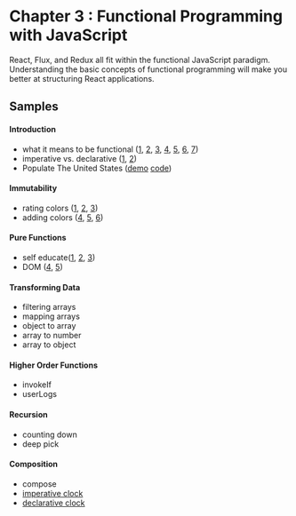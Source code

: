 Chapter 3 : Functional Programming with JavaScript
==================
React, Flux, and Redux all fit within the functional JavaScript paradigm. Understanding the basic concepts of 
functional programming will make you better at structuring React applications.

Samples
--------

#### Introduction
* what it means to be functional ([1](http://jsbin.com/pimixu/1/edit?js,console),
[2](http://jsbin.com/pimixu/2/edit?js,console),
[3](http://jsbin.com/pimixu/3/edit?js,console),
[4](http://jsbin.com/pimixu/4/edit?js,console),
[5](http://jsbin.com/pimixu/5/edit?js,console),
[6](http://jsbin.com/pimixu/6/edit?js,console),
[7](http://jsbin.com/pimixu/7/edit?js,console))
* imperative vs. declarative ([1](http://jsbin.com/cuqapu/1/edit?js,console),
[2](http://jsbin.com/cuqapu/2/edit?js,console))
* Populate The United States ([demo](http://rawgit.com/MoonHighway/learning-react/master/chapter-03/populate-united-states.html)
[code](https://github.com/MoonHighway/learning-react/blob/master/chapter-03/populate-united-states.js))

#### Immutability
* rating colors ([1](http://jsbin.com/kemimi/1/edit?js,console),
[2](http://jsbin.com/kemimi/2/edit?js,console),
[3](http://jsbin.com/kemimi/3/edit?js,console))
* adding colors ([4](http://jsbin.com/kemimi/4/edit?js,console),
[5](http://jsbin.com/kemimi/5/edit?js,console),
[6](http://jsbin.com/kemimi/6/edit?js,console))

#### Pure Functions
* self educate([1](http://jsbin.com/kosogo/1/edit?js,console), 
[2](http://jsbin.com/kosogo/2/edit?js,console),
[3](http://jsbin.com/kosogo/3/edit?js,console))
* DOM ([4](http://jsbin.com/kosogo/4/edit?js,output), 
[5](http://jsbin.com/kosogo/5/edit?js,output))

#### Transforming Data
* filtering arrays
* mapping arrays
* object to array
* array to number
* array to object

#### Higher Order Functions
* invokeIf
* userLogs

#### Recursion
* counting down
* deep pick

#### Composition
* compose
* [imperative clock](http://rawgit.com/MoonHighway/learning-react/master/chapter-03/imperative-clock.html)
* [declarative clock](http://rawgit.com/MoonHighway/learning-react/master/chapter-03/declarative-clock.html)